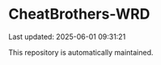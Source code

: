# CheatBrothers-WRD

Last updated: 2025-06-01 09:31:21

This repository is automatically maintained.
